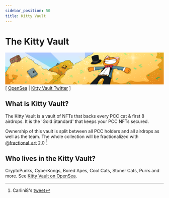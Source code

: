 ```yaml
---
sidebar_position: 50
title: Kitty Vault
---
```


# The Kitty Vault

![](../collections/assets/kittyvault-purrks.png)
[
[OpenSea](https://opensea.io/kittyvault.pcc.eth) | 
[Kitty Vault Twitter](https://twitter.com/KittyVault)
]

## What is Kitty Vault?

The Kitty Vault is a vault of NFTs that backs every PCC cat & first 8 airdrops. It is the 'Gold Standard' that keeps your PCC NFTs secured.

Ownership of this vault is split between all PCC holders and all airdrops as well as the team. The whole collection will be fractionalized with [@fractional_art](https://twitter.com/fractional_art) 2.0 [^1]

## Who lives in the Kitty Vault?

CryptoPunks, CyberKongs, Bored Apes, Cool Cats, Stoner Cats, Purrs and more. See [Kitty Vault on OpenSea](https://opensea.io/kittyvault.pcc.eth).



[^1]: Carlini8's [tweet](https://twitter.com/Carlini8N/status/1479861487380443140)


